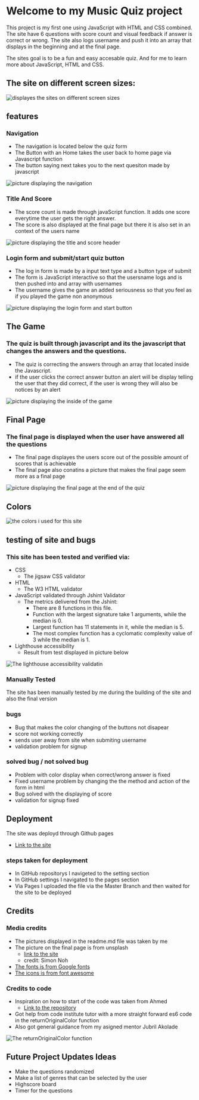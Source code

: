 # Welcome to my Music Quiz project

 This project is my first one using JavaScript with HTML and CSS combined. The site have 6 questions with score count and visual feedback if answer is correct or wrong. The site also logs username and push it into an array that displays in the beginning and at the final page.

The sites goal is to be a fun and easy accesable quiz. And for me to learn more about JavaScript, HTML and CSS.

## The site on different screen sizes:
![displayes the sites on different screen sizes](assets/image/responsive.png)

## features 

### Navigation
- The navigation is located below the quiz form
- The Button with an Home takes the user back to home page via Javascript function
- The button saying next takes you to the next quesiton made by javascript

![picture displaying the navigation](assets/image/navigation.png)


### Title And Score 
- The score count is made through javaScript function. It adds one score everytime the user gets the right answer.
- The score is also displayed at the final page but there it is also set in an context of the users name

![picture displaying the title and score header](assets/image/headerAndScore.png)

### Login form and submit/start quiz button 
- The log in form is made by a input text type and a button type of submit
- The form is JavaScript interactive so that the usersname logs and is then pushed into and array with usernames
- The username gives the game an added seriousness so that you feel as if you played the game non anonymous

![picture displaying the login form and start button](assets/image/startPage.png)


## The Game 

### The quiz is built through javascript and its the javascript that changes the answers and the questions.
- The quiz is correcting the answers through an array that located inside the Javascript. 
- if the user clicks the correct answer button an alert will be display telling the user that they did correct, if the user is wrong they will also be notices by an alert

![picture displaying the inside of the game](assets/image/insideQuiz.png)

## Final Page 

### The final page is displayed when the user have answered all the questions
- The final page displayes the users score out of the possible amount of scores that is achievable 
- The final page also conatins a picture that makes the final page seem more as a final page

![picture displaying the final page at the end of the quiz](assets/image/finalPage.png)

## Colors

![the colors i used for this site](assets/image/colors.png)

## testing of site and bugs

### This site has been tested and verified via:
- CSS
    - The jigsaw CSS validator 
- HTML
    - The W3 HTML validator
- JavaScript validated through Jshint Validator
    - The metrics delivered from the Jshint:
        - There are 8 functions in this file.
        - Function with the largest signature take 1 arguments, while the median is 0.
        - Largest function has 11 statements in it, while the median is 5.
        - The most complex function has a cyclomatic complexity value of 3 while the median is 1.
- Lighthouse accessibility
    - Result from test displayed in picture below

![The lighthouse accessibility validatin](assets/image/lighthouse.png)

### Manually Tested
The site has been manually tested by me during the building of the site and also the final version

### bugs 
- Bug that makes the color changing of the buttons not disapear 
- score not working correctly
- sends user away from site when submiting username
- validation problem for signup

### solved bug / not solved bug
- Problem with color display when correct/wrong answer is fixed
- Fixed username problem by changing the the method and action of the form in html
- Bug solved with the displaying of score
- validation for signup fixed

## Deployment 
The site was deployd through Github pages 
- [Link to the site ](https://albinhall.github.io/MusicQuiz/)

### steps taken for deployment
- In GitHub repositorys I navigeted to the setting section
- In GitHub settings I navigated to the pages section
- Via Pages I uploaded the file via the Master Branch and then waited for the site to be deployed

## Credits

### Media credits
- The pictures displayed in the readme.md file was taken by me
- The picture on the final page is from unsplash
    - [link to the site](https://unsplash.com/@simon_noh?utm_source=unsplash&utm_medium=referral&utm_content=creditCopyText)
    - credit: Simon Noh
- [The fonts is from Google fonts](https://fonts.google.com/)
- [The icons is from font awesome](https://fontawesome.com/)

### Credits to code
- Inspiration on how to start of the code was taken from Ahmed
    - [Link to the repository](https://github.com/Ahmad528/quizApp/tree/main/quizwuiz)
- Got help from code institute tutor with a more straight forward es6 code in the returnOriginalColor function
- Also got general guidance from my asigned mentor Jubril Akolade

![The returnOriginalColor function](assets/image/tutorHelp.png)

## Future Project Updates Ideas
- Make the questions randomized 
- Make a list of genres that can be selected by the user
- Highscore board
- Timer for the questions